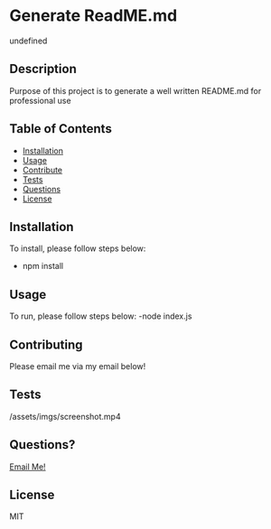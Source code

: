 # Generate ReadME.md

undefined

## Description

Purpose of this project is to generate a well written README.md for professional use

## Table of Contents

- [Installation](#Installation)
- [Usage](#Usage)
- [Contribute](#Contribute)
- [Tests](#Tests)
- [Questions](#Questions)
- [License](#License)

## Installation

To install, please follow steps below:
- npm install

## Usage

To run, please follow steps below:
-node index.js

## Contributing

Please email me via my email below!

## Tests

/assets/imgs/screenshot.mp4

## Questions?

[Email Me!](mailto:avaloserick97@gmail.com)

## License

MIT